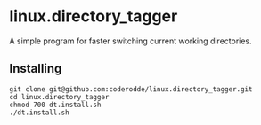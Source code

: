 # linux.directory_tagger
A simple program for faster switching current working directories.

## Installing
    
    git clone git@github.com:coderodde/linux.directory_tagger.git
    cd linux.directory_tagger
    chmod 700 dt.install.sh
    ./dt.install.sh
